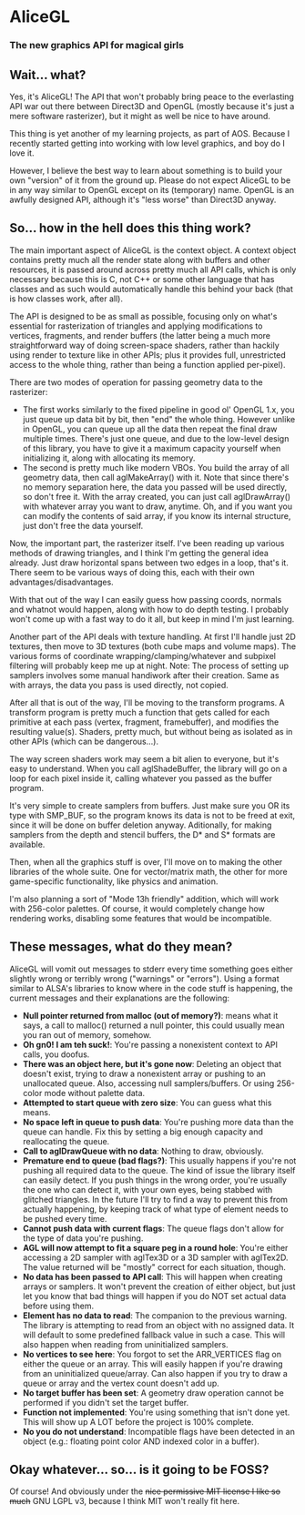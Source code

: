# AliceGL
### The new graphics API for magical girls

## Wait... what?

Yes, it's AliceGL! The API that won't probably bring peace to the everlasting
API war out there between Direct3D and OpenGL (mostly because it's just a mere
software rasterizer), but it might as well be nice to have around.

This thing is yet another of my learning projects, as part of AOS. Because I
recently started getting into working with low level graphics, and boy do I
love it.

However, I believe the best way to learn about something is to build your own
"version" of it from the ground up. Please do not expect AliceGL to be in any
way similar to OpenGL except on its (temporary) name. OpenGL is an awfully
designed API, although it's "less worse" than Direct3D anyway.

## So... how in the hell does this thing work?

The main important aspect of AliceGL is the context object. A context object
contains pretty much all the render state along with buffers and other
resources, it is passed around across pretty much all API calls, which is only
necessary because this is C, not C++ or some other language that has classes
and as such would automatically handle this behind your back (that is how
classes work, after all).

The API is designed to be as small as possible, focusing only on what's
essential for rasterization of triangles and applying modifications to
vertices, fragments, and render buffers (the latter being a much more
straightforward way of doing screen-space shaders, rather than hackily using
render to texture like in other APIs; plus it provides full, unrestricted
access to the whole thing, rather than being a function applied per-pixel).

There are two modes of operation for passing geometry data to the rasterizer:
 - The first works similarly to the fixed pipeline in good ol' OpenGL 1.x, you
just queue up data bit by bit, then "end" the whole thing. However unlike in
OpenGL, you can queue up all the data then repeat the final draw multiple
times. There's just one queue, and due to the low-level design of this
library, you have to give it a maximum capacity yourself when initializing
it, along with allocating its memory.
 - The second is pretty much like modern VBOs. You build the array of all
geometry data, then call aglMakeArray() with it. Note that since there's no
memory separation here, the data you passed will be used directly, so don't
free it. With the array created, you can just call aglDrawArray() with whatever
array you want to draw, anytime. Oh, and if you want you can modify the
contents of said array, if you know its internal structure, just don't free the
data yourself.

Now, the important part, the rasterizer itself. I've been reading up various
methods of drawing triangles, and I think I'm getting the general idea already.
Just draw horizontal spans between two edges in a loop, that's it. There seem
to be various ways of doing this, each with their own advantages/disadvantages.

With that out of the way I can easily guess how passing coords, normals and
whatnot would happen, along with how to do depth testing. I probably won't
come up with a fast way to do it all, but keep in mind I'm just learning.

Another part of the API deals with texture handling. At first I'll handle just
2D textures, then move to 3D textures (both cube maps and volume maps). The
various forms of coordinate wrapping/clamping/whatever and subpixel filtering
will probably keep me up at night. Note: The process of setting up samplers
involves some manual handiwork after their creation. Same as with arrays, the
data you pass is used directly, not copied.

After all that is out of the way, I'll be moving to the transform programs. A
transform program is pretty much a function that gets called for each
primitive at each pass (vertex, fragment, framebuffer), and modifies the
resulting value(s). Shaders, pretty much, but without being as isolated as in
other APIs (which can be dangerous...).

The way screen shaders work may seem a bit alien to everyone, but it's easy to
understand. When you call aglShadeBuffer, the library will go on a loop for
each pixel inside it, calling whatever you passed as the buffer program.

It's very simple to create samplers from buffers. Just make sure you OR its
type with SMP_BUF, so the program knows its data is not to be freed at exit,
since it will be done on buffer deletion anyway. Aditionally, for making
samplers from the depth and stencil buffers, the D* and S* formats are
available.

Then, when all the graphics stuff is over, I'll move on to making the other
libraries of the whole suite. One for vector/matrix math, the other for more
game-specific functionality, like physics and animation.

I'm also planning a sort of "Mode 13h friendly" addition, which will work with
256-color palettes. Of course, it would completely change how rendering works,
disabling some features that would be incompatible.

## These messages, what do they mean?

AliceGL will vomit out messages to stderr every time something goes either
slightly wrong or terribly wrong ("warnings" or "errors"). Using a format
similar to ALSA's libraries to know where in the code stuff is happening, the
current messages and their explanations are the following:

- **Null pointer returned from malloc (out of memory?)**: means what it says, a
  call to malloc() returned a null pointer, this could usually mean you ran
  out of memory, somehow.
- **Oh gn0! I am teh suck!**: You're passing a nonexistent context to API
  calls, you doofus.
- **There was an object here, but it's gone now**: Deleting an object that
  doesn't exist, trying to draw a nonexistent array or pushing to an
  unallocated queue. Also, accessing null samplers/buffers. Or using 256-color
  mode without palette data.
- **Attempted to start queue with zero size**: You can guess what this means.
- **No space left in queue to push data**: You're pushing more data than the
  queue can handle. Fix this by setting a big enough capacity and reallocating
  the queue.
- **Call to aglDrawQueue with no data**: Nothing to draw, obviously.
- **Premature end to queue (bad flags?)**: This usually happens if you're not
  pushing all required data to the queue. The kind of issue the library itself
  can easily detect. If you push things in the wrong order, you're usually the
  one who can detect it, with your own eyes, being stabbed with glitched
  triangles. In the future I'll try to find a way to prevent this from actually
  happening, by keeping track of what type of element needs to be pushed every
  time.
- **Cannot push data with current flags**: The queue flags don't allow for the
  type of data you're pushing.
- **AGL will now attempt to fit a square peg in a round hole**: You're either
  accessing a 2D sampler with aglTex3D or a 3D sampler with aglTex2D. The
  value returned will be "mostly" correct for each situation, though.
- **No data has been passed to API call**: This will happen when creating
  arrays or samplers. It won't prevent the creation of either object, but just
  let you know that bad things will happen if you do NOT set actual data before
  using them.
- **Element has no data to read**: The companion to the previous warning. The
  library is attempting to read from an object with no assigned data. It will
  default to some predefined fallback value in such a case. This will also
  happen when reading from uninitialized samplers.
- **No vertices to see here**: You forgot to set the ARR_VERTICES flag on
  either the queue or an array. This will easily happen if you're drawing from
  an uninitialized queue/array. Can also happen if you try to draw a queue
  or array and the vertex count doesn't add up.
- **No target buffer has been set**: A geometry draw operation cannot be
  performed if you didn't set the target buffer.
- **Function not implemented**: You're using something that isn't done yet.
  This will show up A LOT before the project is 100% complete.
- **No you do not understand**: Incompatible flags have been detected in an
  object (e.g.: floating point color AND indexed color in a buffer).

## Okay whatever... so... is it going to be FOSS?

Of course! And obviously under the ~~nice permissive MIT license I like so
much~~ GNU LGPL v3, because I think MIT won't really fit here.
